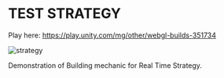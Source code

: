 # TEST STRATEGY
Play here: https://play.unity.com/mg/other/webgl-builds-351734
  
![strategy](https://github.com/thelightone/TEST-STRATEGY/assets/117035932/25f1c8de-2a98-4775-9b4e-a51545d0c2c6)

Demonstration of Building mechanic for Real Time Strategy.
